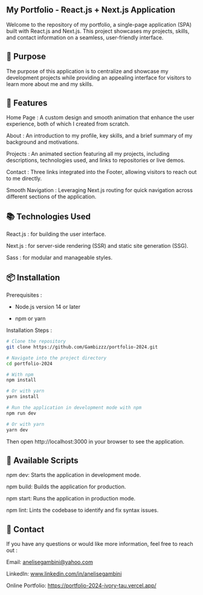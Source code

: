 ## My Portfolio - React.js + Next.js Application

Welcome to the repository of my portfolio, a single-page application (SPA) built with React.js and Next.js. This project showcases my projects, skills, and contact information on a seamless, user-friendly interface.

## 🎯 Purpose
The purpose of this application is to centralize and showcase my development projects while providing an appealing interface for visitors to learn more about me and my skills.

## 🚀 Features
Home Page : A custom design and smooth animation that enhance the user experience, both of which I created from scratch.

About : An introduction to my profile, key skills, and a brief summary of my background and motivations.

Projects : An animated section featuring all my projects, including descriptions, technologies used, and links to repositories or live demos.

Contact : Three links integrated into the Footer, allowing visitors to reach out to me directly.

Smooth Navigation : Leveraging Next.js routing for quick navigation across different sections of the application.

## 📚 Technologies Used
React.js : for building the user interface.

Next.js : for server-side rendering (SSR) and static site generation (SSG).

Sass : for modular and manageable styles.

## 📦 Installation
Prerequisites :

- Node.js version 14 or later
  
- npm or yarn

Installation Steps :

```bash
# Clone the repository
git clone https://github.com/Gambizzz/portfolio-2024.git

# Navigate into the project directory
cd portfolio-2024

# With npm
npm install

# Or with yarn
yarn install

# Run the application in development mode with npm
npm run dev

# Or with yarn
yarn dev
```

Then open http://localhost:3000 in your browser to see the application.

## 🔧 Available Scripts
npm dev: Starts the application in development mode.

npm build: Builds the application for production.

npm start: Runs the application in production mode.

npm lint: Lints the codebase to identify and fix syntax issues.

## 📧 Contact
If you have any questions or would like more information, feel free to reach out :

Email: anelisegambini@yahoo.com

LinkedIn: www.linkedin.com/in/anelisegambini

Online Portfolio: https://portfolio-2024-ivory-tau.vercel.app/
